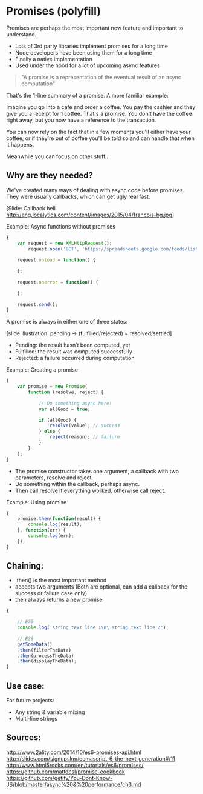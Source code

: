 
# Promises (polyfill)


Promises are perhaps the most important new feature and important to understand.

- Lots of 3rd party libraries implement promises for a long time
- Node developers have been using them for a long time
- Finally a native implementation
- Used under the hood for a lot of upcoming async features


> "A promise is a representation of the eventual result of an async computation"

That's the 1-line summary of a promise. A more familiar example:

Imagine you go into a cafe and order a coffee. You pay the cashier and they give you a receipt for 1 coffee. That's a promise. You don't have the coffee right away, but you now have a reference to the transaction.

You can now rely on the fact that in a few moments you'll either have your coffee, or if they're out of coffee you'll be told so and can handle that when it happens.

Meanwhile you can focus on other stuff..


## Why are they needed?

We've created many ways of dealing with async code before promises. They were usually callbacks, which can get ugly real fast.

[Slide: Callback hell http://eng.localytics.com/content/images/2015/04/francois-bg.jpg]

Example: Async functions without promises

```javascript
{
    var request = new XMLHttpRequest();
        request.open('GET', 'https://spreadsheets.google.com/feeds/list/1PPrpfJEg', true);
        
    request.onload = function() {

    };
    
    request.onerror = function() {

    };
    
    request.send();       
}
```
        

A promise is always in either one of three states:

[slide illustration: pending -> (fulfilled/rejected) = resolved/settled]

- Pending: the result hasn’t been computed, yet
- Fulfilled: the result was computed successfully
- Rejected: a failure occurred during computation



Example: Creating a promise

```javascript
{
    var promise = new Promise(
        function (resolve, reject) {
            
            // Do something async here!
            var allGood = true;

            if (allGood) {
                resolve(value); // success
            } else {
                reject(reason); // failure
            }
        }
    );
}
```

- The promise constructor takes one argument, a callback with two parameters, resolve and reject. 
- Do something within the callback, perhaps async.
- Then call resolve if everything worked, otherwise call reject.

Example: Using promise

```javascript
{
    promise.then(function(result) {
        console.log(result);
    }, function(err) {
        console.log(err);
    });
}
```

## Chaining: 

- .then() is the most important method
- accepts two arguments (Both are optional, can add a callback for the success or failure case only)
- then always returns a new promise

```javascript
{

    // ES5
    console.log('string text line 1\n\ string text line 2');
    
    // ES6
    getSomeData()
    .then(filterTheData)
    .then(processTheData)
    .then(displayTheData);
}
```



## Use case: 

For future projects:

- Any string & variable mixing
- Multi-line strings

## Sources:

http://www.2ality.com/2014/10/es6-promises-api.html
http://slides.com/signupskm/ecmascript-6-the-next-generation#/11
http://www.html5rocks.com/en/tutorials/es6/promises/
https://github.com/mattdesl/promise-cookbook
https://github.com/getify/You-Dont-Know-JS/blob/master/async%20&%20performance/ch3.md